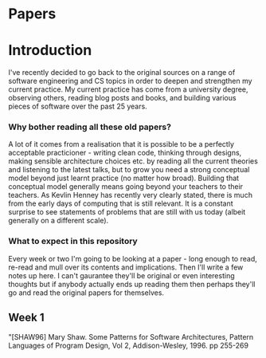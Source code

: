 # Papers
# Introduction
I've recently decided to go back to the original sources on a range of software engineering and CS topics in order to deepen and strengthen my current practice. My current practice has come from a university degree, observing others, reading blog posts and books, and building various pieces of software over the past 25 years.

### Why bother reading all these old papers?

A lot of it comes from a realisation that it is possible to be a perfectly acceptable practicioner - writing clean code, thinking through designs, making sensible architecture choices etc. by reading all the current theories and listening to the latest talks, but to grow you need a strong conceptual model beyond just learnt practice (no matter how broad). Building that conceptual model generally means going beyond your teachers to their teachers. As Kevlin Henney has recently very clearly stated, there is much from the early days of computing that is still relevant. It is a constant surprise to see statements of problems that are still with us today (albeit generally on a different scale). 

### What to expect in this repository

Every week or two I'm going to be looking at a paper - long enough to read, re-read and mull over its contents and implications. Then I'll write a few notes up here. I can't gaurantee they'll be original or even interesting thoughts but if anybody actually ends up reading them then perhaps they'll go and read the original papers for themselves.

## Week 1
"[SHAW96] Mary Shaw. Some Patterns for Software Architectures, Pattern Languages of Program Design, Vol 2, Addison-Wesley, 1996. pp 255-269

